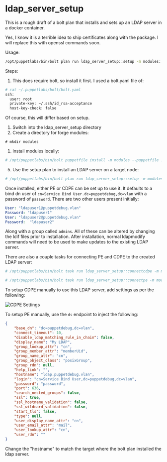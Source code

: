 # ldap_server_setup

This is a rough draft of a bolt plan that installs and sets up an LDAP server in a docker container.

Yes, I know it is a terrible idea to ship certificates along with the package.  I will replace this with openssl commands soon.

Usage:

```bash
/opt/puppetlabs/bin/bolt plan run ldap_server_setup::setup -m modules:.. -t TARGETS
```
  
Steps:

1. This does require bolt, so install it first.  I used a bolt.yaml file of:

```bash
# cat ~/.puppetlabs/bolt/bolt.yaml
ssh:
  user: root
  private-key: ~/.ssh/id_rsa-acceptance
  host-key-check: false
```

Of course, this will differ based on setup.

1. Switch into the ldap_server_setup directory
1. Create a directory for forge modules:

```# mkdir modules```

1. Install modules locally:

```bash
# /opt/puppetlabs/bin/bolt puppetfile install -m modules --puppetfile ./Puppetfile
```

5. Use the setup plan to install an LDAP server on a target node:

```bash
# /opt/puppetlabs/bin/bolt plan run ldap_server_setup::setup -m modules:.. -t <TARGET>
```

Once installed, either PE or CDPE can be set up to use it.  It defaults to a bind dn user of `cn=Service Bind User.dc=puppetdebug,dc=vlan` with a password of `password`.  There are two other users present initially:

```yaml
User: "ldapuser1@puppetdebug.vlan"
Password: "ldapuser1"
User: "ldapuser2@puppetdebug.vlan"
Password:  "ldapuser2"
```

Along with a group called `admins`.  All of these can be altered by changing the ldif files prior to installation.  After installation, normal ldapmodify commands will need to be used to make updates to the existing LDAP server.

There are also a couple tasks for connecting PE and CDPE to the created LDAP server:

```bash
# /opt/puppetlabs/bin/bolt task run ldap_server_setup::connectcdpe -m modules:.. -t <target CDPE host> ldap_host=<LDAP server> root_user="<CDPE root user> root_password=<CDPE password>
```

```bash
# /opt/puppetlabs/bin/bolt task run ldap_server_setup::connectpe -m modules:.. -t <target PE master> ldap_server_hostname=<LDAP server>
```

To setup CDPE manually to use this LDAP server, add settings as per the following:

![CDPE Settings](/cdpe-settings.png)

To setup PE manually, use the `ds` endpoint to inject the following:

```json
{
    "base_dn": "dc=puppetdebug,dc=vlan",
    "connect_timeout": 10,
    "disable_ldap_matching_rule_in_chain": false,
    "display_name": "My LDAP",
    "group_lookup_attr": "cn",
    "group_member_attr": "memberUid",
    "group_name_attr": "cn",
    "group_object_class": "posixGroup",
    "group_rdn": null,
    "help_link": "",
    "hostname": "ldap.puppetdebug.vlan",
    "login": "cn=Service Bind User,dc=puppetdebug,dc=vlan",
    "password": "password",
    "port": 636,
    "search_nested_groups": false,
    "ssl": true,
    "ssl_hostname_validation": false,
    "ssl_wildcard_validation": false,
    "start_tls": false,
    "type": null,
    "user_display_name_attr": "cn",
    "user_email_attr": "mail",
    "user_lookup_attr": "cn",
    "user_rdn": ""
}
```

Change the "hostname" to match the target where the bolt plan installed the ldap server.
